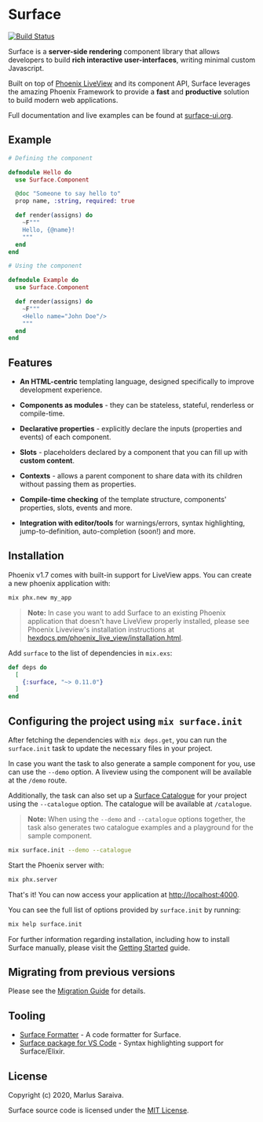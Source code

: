 # Surface

[![Build Status](https://github.com/surface-ui/surface/workflows/CI/badge.svg)](https://github.com/surface-ui/surface/actions?query=workflow%3A%22CI%22)

Surface is a **server-side rendering** component library that allows developers to
build **rich interactive user-interfaces**, writing minimal custom Javascript.

Built on top of [Phoenix LiveView](https://hexdocs.pm/phoenix_live_view/) and its component API,
Surface leverages the amazing Phoenix Framework to provide a **fast** and **productive** solution
to build modern web applications.

Full documentation and live examples can be found at [surface-ui.org](https://surface-ui.org).

## Example

```elixir
# Defining the component

defmodule Hello do
  use Surface.Component

  @doc "Someone to say hello to"
  prop name, :string, required: true

  def render(assigns) do
    ~F"""
    Hello, {@name}!
    """
  end
end

# Using the component

defmodule Example do
  use Surface.Component

  def render(assigns) do
    ~F"""
    <Hello name="John Doe"/>
    """
  end
end
```

## Features

* **An HTML-centric** templating language, designed specifically to improve development experience.

* **Components as modules** - they can be stateless, stateful, renderless or compile-time.

* **Declarative properties** - explicitly declare the inputs (properties and events) of each component.

* **Slots** - placeholders declared by a component that you can fill up with **custom content**.

* **Contexts** - allows a parent component to share data with its children without passing them as properties.

* **Compile-time checking** of the template structure, components' properties, slots, events and more.

* **Integration with editor/tools** for warnings/errors, syntax highlighting, jump-to-definition,
    auto-completion (soon!) and more.

## Installation

Phoenix v1.7 comes with built-in support for LiveView apps. You can create a new phoenix application with:

```bash
mix phx.new my_app
```

> **Note:** In case you want to add Surface to an existing Phoenix application that doesn't have
LiveView properly installed, please see Phoenix Liveview's installation instructions at
[hexdocs.pm/phoenix_live_view/installation.html](https://hexdocs.pm/phoenix_live_view/installation.html).

Add `surface` to the list of dependencies in `mix.exs`:

```elixir
def deps do
  [
    {:surface, "~> 0.11.0"}
  ]
end
```

## Configuring the project using `mix surface.init`

After fetching the dependencies with `mix deps.get`, you can run the `surface.init` task to
update the necessary files in your project.

In case you want the task to also generate a sample component for you, use can use the `--demo` option.
A liveview using the component will be available at the `/demo` route.

Additionally, the task can also set up a [Surface Catalogue](https://github.com/surface-ui/surface_catalogue/)
for your project using the `--catalogue` option. The catalogue will be available at `/catalogue`.

> **Note:** When using the `--demo` and `--catalogue` options together, the task also generates two
> catalogue examples and a playground for the sample component.

```bash
mix surface.init --demo --catalogue
```

Start the Phoenix server with:

```bash
mix phx.server
```

That's it! You can now access your application at <http://localhost:4000>.

You can see the full list of options provided by `surface.init` by running:

```bash
mix help surface.init
```

For further information regarding installation, including how to install Surface manually,
please visit the [Getting Started](https://surface-ui.org/getting_started) guide.

## Migrating from previous versions

Please see the [Migration Guide](MIGRATING.md) for details.

## Tooling

* [Surface Formatter](https://github.com/surface-ui/surface_formatter) - A code formatter for Surface.
* [Surface package for VS Code](https://marketplace.visualstudio.com/items?itemName=msaraiva.surface) - Syntax highlighting support for Surface/Elixir.

## License

Copyright (c) 2020, Marlus Saraiva.

Surface source code is licensed under the [MIT License](LICENSE.md).
